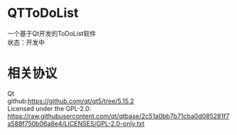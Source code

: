 # QTToDoList  
一个基于Qt开发的ToDoList软件  
状态：开发中  

# 相关协议  
Qt  
github:https://github.com/qt/qt5/tree/5.15.2  
Licensed under the GPL-2.0:  
https://raw.githubusercontent.com/qt/qtbase/2c51a0bb7b71cba0d085281f7a588f750b06a8e4/LICENSES/GPL-2.0-only.txt  